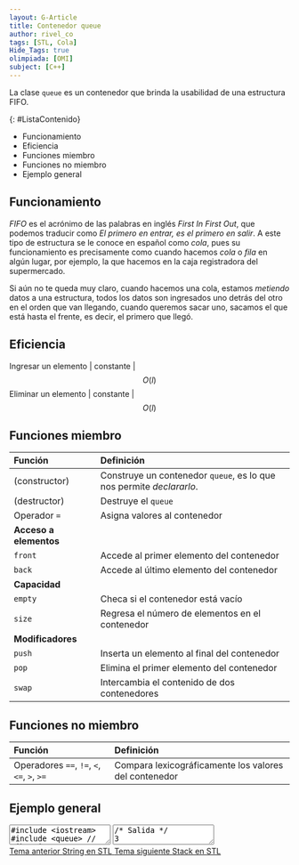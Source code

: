 ```yaml
---
layout: G-Article
title: Contenedor queue
author: rivel_co
tags: [STL, Cola]
Hide_Tags: true
olimpiada: [OMI]
subject: [C++]
---
```


La clase `queue` es un contenedor que brinda la usabilidad de una estructura FIFO.

{: #ListaContenido}
- Funcionamiento
- Eficiencia
- Funciones miembro
- Funciones no miembro
- Ejemplo general

## Funcionamiento

*FIFO* es el acrónimo de las palabras en inglés *First In First Out*, que podemos traducir como *El primero en entrar, es el primero en salir*. A este tipo de estructura se le conoce en español como *cola*, pues su funcionamiento es precisamente como cuando hacemos *cola* o *fila* en algún lugar, por ejemplo, la que hacemos en la caja registradora del supermercado.

Si aún no te queda muy claro, cuando hacemos una cola, estamos *metiendo* datos a una estructura, todos los datos son ingresados uno detrás del otro en el orden que van llegando, cuando queremos sacar uno, sacamos el que está hasta el frente, es decir, el primero que llegó.

## Eficiencia

Ingresar un elemento | constante | $$ O(l) $$
Eliminar un elemento | constante | $$ O(l) $$

## Funciones miembro

| Función			| Definición															|
|:------------------|:----------------------------------------------------------------------|
| (constructor)		| Construye un contenedor `queue`, es lo que nos permite *declararlo*.	|
| (destructor)		| Destruye el `queue`														|
| Operador `=`		| Asigna valores al contenedor											|
|                                 **Acceso a elementos**                                    |
| `front`			| Accede al primer elemento del contenedor								|
| `back`			| Accede al último elemento del contenedor								|
|                                     **Capacidad**                                         |
| `empty`			| Checa si el contenedor está vacío										|
| `size`			| Regresa el número de elementos en el contenedor						|
|                                   **Modificadores**                                       |
| `push` 			| Inserta un elemento al final del contenedor 							|
| `pop`				| Elimina el primer elemento del contenedor 							|
| `swap` 			| Intercambia el contenido de dos contenedores 							|

## Funciones no miembro

| Función           | Definición                                                            |
|:------------------|:----------------------------------------------------------------------|
| Operadores `==`, `!=`, `<`, `<=`, `>`, `>=` | Compara lexicográficamente los valores del contenedor |

## Ejemplo general

<textarea class="cpp">
#include &lt;iostream&gt;
#include &lt;queue&gt; // Libreria
using namespace std;

int main(){

	queue&lt;int&gt; cola;
	// Declaración de cola para elementos tipo 'int'

	cola.push(3);
	cola.push(14);
	cola.push(97);
	// Se ingresan datos

	cout << cola.front() << '\n';
	// Se muestra el primer elemento de la cola

	cout << cola.back() << '\n';
	// Se muestra el último elemento de la cola

	cout << cola.size() << '\n';
	// Se obtiene la cantidad de elementos almacenados

	cola.pop();
	// Se elimina el primer elemento de la estructura

	if (cola.empty()){
		// Se checa si la estructura está vacía
		cout << "La estructura esta vacia\n";
	} else {
		cout << "La estructura no esta vacia\n";
	}

	queue&lt;int&gt; otra;
	otra.push(32);
	otra.push(12);
	otra.push(1);

	cola.swap(otra);
	// Se intercambian contenidos

	cout << cola.size() << " " << otra.size() << '\n';
	
	return 0;
}</textarea>

<textarea class="output">
/* Salida */
3
97
3
La estructura no esta vacia
3 2</textarea>

<div class="Nav">
    <a id="navLeft" href="{{ site.baseurl }}/C++/Estructuras/STL/String/" title="String en STL &vert; #iP Code">
        Tema anterior
        <span>String en STL</span>
    </a>
    <a id="navRight" href="{{ site.baseurl }}/C++/Estructuras/STL/Stack/" title="Stack en STL &vert; #iP Code">
        Tema siguiente
        <span>Stack en STL</span>
    </a>
</div>